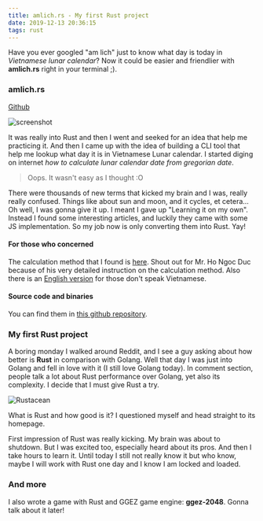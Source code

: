 ```yaml
---
title: amlich.rs - My first Rust project
date: 2019-12-13 20:36:15
tags: rust
---
```


Have you ever googled "am lich" just to know what day is today in _Vietnamese lunar calendar_? Now it could be easier and friendlier with **amlich.rs** right in your terminal ;).

### amlich.rs

[Github](https://github.com/ngobach/amlich.rs)

![screenshot](https://raw.githubusercontent.com/ngobach/amlich.rs/develop/screenshots/screenshot.png)

It was really into Rust and then I went and seeked for an idea that help me practicing it. And then I came up with the idea of building a CLI tool that help me lookup what day it is in Vietnamese Lunar calendar.
I started diging on internet _how to calculate lunar calendar date from gregorian date_.

> Oops. It wasn't easy as I thought :O

There were thousands of new terms that kicked my brain and I was, really really confused. Things like about sun and moon, and it cycles, et cetera... Oh well, I was gonna give it up.
I meant I gave up "Learning it on my own". Instead I found some interesting articles, and luckily they came with some JS implementation. So my job now is only converting them into Rust. Yay!

#### For those who concerned
The calculation method that I found is [here](https://www.informatik.uni-leipzig.de/~duc/amlich/calrules.html). Shout out for Mr. Ho Ngoc Duc because of his very detailed instruction on the calculation method. Also there is an [English version](https://www.informatik.uni-leipzig.de/~duc/amlich/calrules_en.html) for those don't speak Vietnamese.

#### Source code and binaries

You can find them in [this github repository](https://github.com/ngobach/amlich.rs).

### My first Rust project

A boring monday I walked around Reddit, and I see a guy asking about how better is **Rust** in comparison with Golang. Well that day I was just into Golang and fell in love with it (I still love Golang today). In comment section, people talk a lot about Rust performance over Golang, yet also its complexity. I decide that I must give Rust a try.

![Rustacean](https://rustacean.net/assets/rustacean-flat-gesture.svg)

What is Rust and how good is it? I questioned myself and head straight to its homepage.

First impression of Rust was really kicking. My brain was about to shutdown. But I was excited too, especially heard about its pros. And then I take hours to learn it.
Until today I still not really know it but who know, maybe I will work with Rust one day and I know I am locked and loaded.

### And more

I also wrote a game with Rust and GGEZ game engine: **ggez-2048**. Gonna talk about it later!
